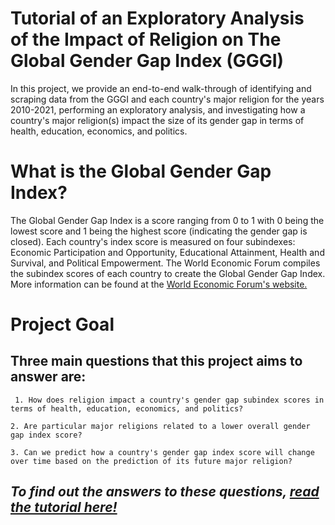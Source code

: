 # Tutorial of an Exploratory Analysis of the Impact of Religion on The Global Gender Gap Index (GGGI)

In this project, we provide an end-to-end walk-through of identifying and scraping data from the GGGI and each country's major religion for the years 2010-2021, performing an exploratory analysis, and investigating how a country's major religion(s) impact the size of its gender gap in terms of health, education, economics, and politics. 
      
# What is the Global Gender Gap Index?         
The Global Gender Gap Index is a score ranging from 0 to 1 with 0 being the lowest score and 1 being the highest score (indicating the gender gap is closed). Each country's index score is measured on four subindexes: Economic Participation and Opportunity, Educational Attainment, Health and Survival, and Political Empowerment. The World Economic Forum compiles the subindex scores of each country to create the Global Gender Gap Index. More information can be found at the [World Economic Forum's website.](https://www.weforum.org/)      
     
# Project Goal     
## Three main questions that this project aims to answer are:
```
 1. How does religion impact a country's gender gap subindex scores in terms of health, education, economics, and politics?
 ```
 ```
 2. Are particular major religions related to a lower overall gender gap index score?
 ```
 ```
 3. Can we predict how a country's gender gap index score will change over time based on the prediction of its future major religion?
 ```
     
## *To find out the answers to these questions, [read the tutorial here!](https://mmiguez1.github.io/gggi_data_analysis/)*
